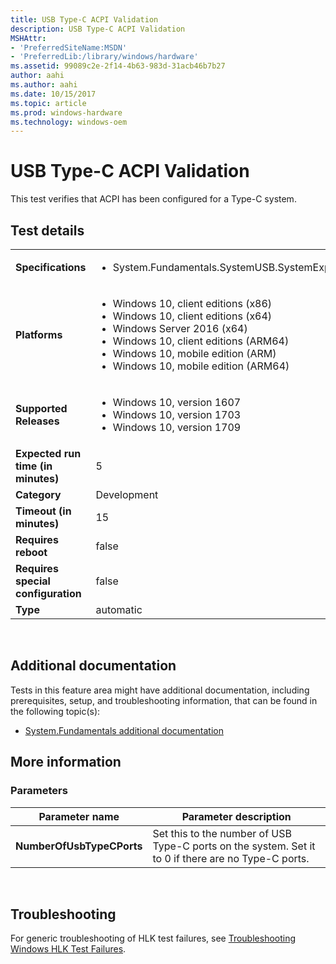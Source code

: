 ```yaml
---
title: USB Type-C ACPI Validation
description: USB Type-C ACPI Validation
MSHAttr:
- 'PreferredSiteName:MSDN'
- 'PreferredLib:/library/windows/hardware'
ms.assetid: 99089c2e-2f14-4b63-983d-31acb46b7b27
author: aahi
ms.author: aahi
ms.date: 10/15/2017
ms.topic: article
ms.prod: windows-hardware
ms.technology: windows-oem
---
```


# <span id="p_hlk_test.b3c41a3f-b844-4c2d-b115-dad51a37f123"></span>USB Type-C ACPI Validation


This test verifies that ACPI has been configured for a Type-C system.

## Test details
|||
|---|---|
| **Specifications**  | <ul><li>System.Fundamentals.SystemUSB.SystemExposesUSBPort</li></ul> |  
| **Platforms**   | <ul><li>Windows 10, client editions (x86)</li><li>Windows 10, client editions (x64)</li><li>Windows Server 2016 (x64)</li><li>Windows 10, client editions (ARM64)</li><li>Windows 10, mobile edition (ARM)</li><li>Windows 10, mobile edition (ARM64)</li></ul> |
| **Supported Releases** | <ul><li>Windows 10, version 1607</li><li>Windows 10, version 1703</li><li>Windows 10, version 1709</li></ul> |
|**Expected run time (in minutes)**| 5 |
|**Category**| Development |
|**Timeout (in minutes)**| 15 |
|**Requires reboot**| false |
|**Requires special configuration**| false |
|**Type**| automatic |

 

## <span id="Additional_documentation"></span><span id="additional_documentation"></span><span id="ADDITIONAL_DOCUMENTATION"></span>Additional documentation


Tests in this feature area might have additional documentation, including prerequisites, setup, and troubleshooting information, that can be found in the following topic(s):

-   [System.Fundamentals additional documentation](system-fundamentals-additional-documentation.md)

## <span id="More_information"></span><span id="more_information"></span><span id="MORE_INFORMATION"></span>More information


### <span id="Parameters"></span><span id="parameters"></span><span id="PARAMETERS"></span>Parameters

| Parameter name            | Parameter description                                                                               |
|---------------------------|-----------------------------------------------------------------------------------------------------|
| **NumberOfUsbTypeCPorts** | Set this to the number of USB Type-C ports on the system. Set it to 0 if there are no Type-C ports. |

 

## <span id="Troubleshooting"></span><span id="troubleshooting"></span><span id="TROUBLESHOOTING"></span>Troubleshooting


For generic troubleshooting of HLK test failures, see [Troubleshooting Windows HLK Test Failures](..\user\troubleshooting-windows-hlk-test-failures.md).

 

 






